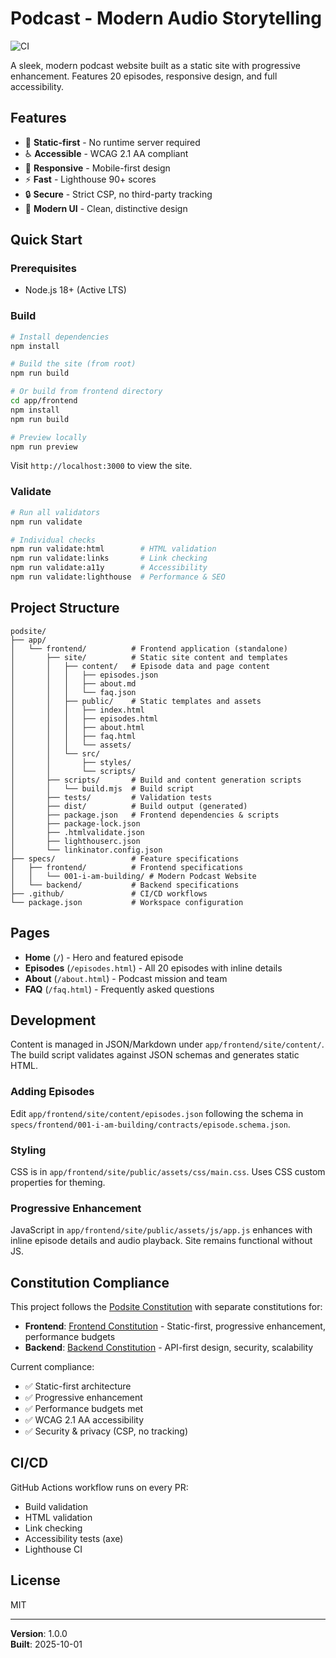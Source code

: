 # Podcast - Modern Audio Storytelling

![CI](https://github.com/yourusername/podsite/workflows/CI/badge.svg)

A sleek, modern podcast website built as a static site with progressive enhancement. Features 20 episodes, responsive design, and full accessibility.

## Features

- 🎯 **Static-first** - No runtime server required
- ♿ **Accessible** - WCAG 2.1 AA compliant
- 📱 **Responsive** - Mobile-first design
- ⚡ **Fast** - Lighthouse 90+ scores
- 🔒 **Secure** - Strict CSP, no third-party tracking
- 🎨 **Modern UI** - Clean, distinctive design

## Quick Start

### Prerequisites

- Node.js 18+ (Active LTS)

### Build

```bash
# Install dependencies
npm install

# Build the site (from root)
npm run build

# Or build from frontend directory
cd app/frontend
npm install
npm run build

# Preview locally
npm run preview
```

Visit `http://localhost:3000` to view the site.

### Validate

```bash
# Run all validators
npm run validate

# Individual checks
npm run validate:html        # HTML validation
npm run validate:links       # Link checking
npm run validate:a11y        # Accessibility
npm run validate:lighthouse  # Performance & SEO
```

## Project Structure

```
podsite/
├── app/
│   └── frontend/          # Frontend application (standalone)
│       ├── site/          # Static site content and templates
│       │   ├── content/   # Episode data and page content
│       │   │   ├── episodes.json
│       │   │   ├── about.md
│       │   │   └── faq.json
│       │   ├── public/    # Static templates and assets
│       │   │   ├── index.html
│       │   │   ├── episodes.html
│       │   │   ├── about.html
│       │   │   ├── faq.html
│       │   │   └── assets/
│       │   └── src/
│       │       ├── styles/
│       │       └── scripts/
│       ├── scripts/       # Build and content generation scripts
│       │   └── build.mjs  # Build script
│       ├── tests/         # Validation tests
│       ├── dist/          # Build output (generated)
│       ├── package.json   # Frontend dependencies & scripts
│       ├── package-lock.json
│       ├── .htmlvalidate.json
│       ├── lighthouserc.json
│       └── linkinator.config.json
├── specs/                 # Feature specifications
│   ├── frontend/          # Frontend specifications
│   │   └── 001-i-am-building/ # Modern Podcast Website
│   └── backend/           # Backend specifications
├── .github/               # CI/CD workflows
└── package.json           # Workspace configuration
```

## Pages

- **Home** (`/`) - Hero and featured episode
- **Episodes** (`/episodes.html`) - All 20 episodes with inline details
- **About** (`/about.html`) - Podcast mission and team
- **FAQ** (`/faq.html`) - Frequently asked questions

## Development

Content is managed in JSON/Markdown under `app/frontend/site/content/`. The build script validates against JSON schemas and generates static HTML.

### Adding Episodes

Edit `app/frontend/site/content/episodes.json` following the schema in `specs/frontend/001-i-am-building/contracts/episode.schema.json`.

### Styling

CSS is in `app/frontend/site/public/assets/css/main.css`. Uses CSS custom properties for theming.

### Progressive Enhancement

JavaScript in `app/frontend/site/public/assets/js/app.js` enhances with inline episode details and audio playback. Site remains functional without JS.

## Constitution Compliance

This project follows the [Podsite Constitution](/.specify/memory/constitution.md) with separate constitutions for:

- **Frontend**: [Frontend Constitution](/specs/frontend/constitution.md) - Static-first, progressive enhancement, performance budgets
- **Backend**: [Backend Constitution](/specs/backend/constitution.md) - API-first design, security, scalability

Current compliance:
- ✅ Static-first architecture
- ✅ Progressive enhancement
- ✅ Performance budgets met
- ✅ WCAG 2.1 AA accessibility
- ✅ Security & privacy (CSP, no tracking)

## CI/CD

GitHub Actions workflow runs on every PR:
- Build validation
- HTML validation
- Link checking
- Accessibility tests (axe)
- Lighthouse CI

## License

MIT

---

**Version**: 1.0.0  
**Built**: 2025-10-01

